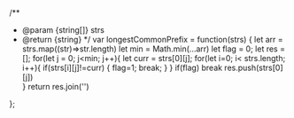 /**
 * @param {string[]} strs
 * @return {string}
 */
var longestCommonPrefix = function(strs) {
    let arr = strs.map((str)=>str.length)
    let min = Math.min(...arr)
    let flag = 0;
    let res = [];
    for(let j = 0; j<min; j++){
        let curr = strs[0][j];
        for(let i=0; i< strs.length; i++){
            if(strs[i][j]!=curr)
            {
                flag=1;
                break;
            }
        }
        if(flag) break
         res.push(strs[0][j])  
    }
    return res.join('')

};